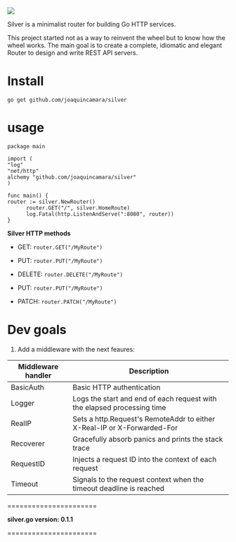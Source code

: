   <img  src="https://user-images.githubusercontent.com/26718123/127079860-deadbdab-1d60-49f7-9591-767e9eac48f8.png">

Silver is a minimalist router for building Go HTTP services.

This project started not as a way to reinvent the wheel but to know how the wheel works. The main goal is to create a complete, idiomatic and elegant Router to design and write REST API servers.

# Install

`go get github.com/joaquincamara/silver`

# usage

```golang
package main

import (
"log"
"net/http"
alchemy "github.com/joaquincamara/silver"
)

func main() {
router := silver.NewRouter()
      router.GET("/", silver.HomeRoute)
      log.Fatal(http.ListenAndServe(":8080", router))
}
```

**Silver HTTP methods**

- GET: `router.GET("/MyRoute")`

- PUT: `router.PUT("/MyRoute")`

- DELETE: `router.DELETE("/MyRoute")`

- PUT: `router.PUT("/MyRoute")`

- PATCH: `router.PATCH("/MyRoute")`

# Dev goals

1. Add a middleware with the next feaures:

| Middleware handler | Description                                                             |
| ------------------ | ----------------------------------------------------------------------- |
| BasicAuth          | Basic HTTP authentication                                               |
| Logger             | Logs the start and end of each request with the elapsed processing time |
| RealIP             | Sets a http.Request's RemoteAddr to either X-Real-IP or X-Forwarded-For |
| Recoverer          | Gracefully absorb panics and prints the stack trace                     |
| RequestID          | Injects a request ID into the context of each request                   |
| Timeout            | Signals to the request context when the timeout deadline is reached     |

======================

**silver.go version: 0.1.1**

======================
